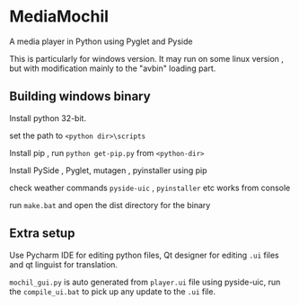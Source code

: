 # MediaMochil
A media player in Python using Pyglet and Pyside

This is particularly for windows version. It may run on some linux version , but with modification mainly to the "avbin" loading part.

## Building windows binary

Install python 32-bit.

set the path to `<python dir>\scripts`

Install pip , run `python get-pip.py`  from `<python-dir>`

Install PySide , Pyglet, mutagen , pyinstaller using pip

check weather commands `pyside-uic` , `pyinstaller` etc works from console

run `make.bat` and open the dist directory for the binary

## Extra setup

Use Pycharm IDE for editing python files, Qt designer for editing `.ui` files and qt linguist for translation.

`mochil_gui.py` is auto generated from `player.ui` file using pyside-uic, run the `compile_ui.bat` to pick up any 
update to the `.ui` file.
